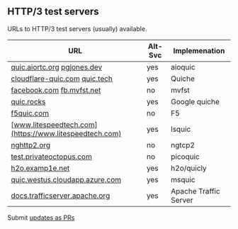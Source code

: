 ## HTTP/3 test servers

URLs to HTTP/3 test servers (usually) available.

| URL | Alt-Svc | Implemenation |
|-----|---------|---------------|
| [quic.aiortc.org](https://quic.aiortc.org/) [pgjones.dev](https://pgjones.dev:4433) |      yes | aioquic |
| [cloudflare-quic.com](https://cloudflare-quic.com/) [quic.tech](https://quic.tech:8433/) | yes | Quiche |
| [facebook.com](https://facebook.com/) [fb.mvfst.net](https://fb.mvfst.net:4433/) | no | mvfst |
| [quic.rocks](https://quic.rocks:4433/) |            yes | Google quiche |
| [f5quic.com](https://f5quic.com:4433/) |             no | F5            |
| [www.litespeedtech.com](https://www.litespeedtech.com) |       yes | lsquic        |
| [nghttp2.org](https://nghttp2.org:4433/) |            no | ngtcp2        |
| [test.privateoctopus.com](https://test.privateoctopus.com:4433/) |no | picoquic      |
| [h2o.examp1e.net](https://h2o.examp1e.net) |         yes | h2o/quicly    |
| [quic.westus.cloudapp.azure.com](https://quic.westus.cloudapp.azure.com) |yes| msquic       |
| [docs.trafficserver.apache.org](https://docs.trafficserver.apache.org/en/latest/) | yes | Apache Traffic Server


Submit [updates as PRs](https://github.com/bagder/HTTP3-test/pulls)

